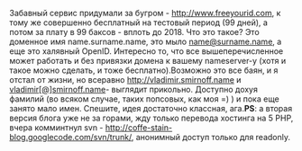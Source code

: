 Забавный сервис придумали за бугром - <a href="http://www.freeyourid.com/">http://www.freeyourid.com</a>, к тому же совершенно бесплатный на тестовый период (99 дней), а потом за плату в 99 баксов - вплоть до 2018. Что это такое? Это доменное имя name.surname.name, это мыло name@surname.name, а еще это халявный OpenID. Интересно то, что все вышеперечисленное может работать и без привязки домена к вашему nameserver-у (хотя и такое можно сделать, и тоже бесплатно).Возможно это все баян, и я отстал от жизни, но всеравно <a href="http://vladimir.smirnoff.name/">http://vladimir.smirnoff.name</a> и <a href="mailto:vladimir[gav]smirnoff.name">vladimir[@]smirnoff.name</a>- выглядит прикольно. Доступно дохуя фамилий (во всяком случае, таких попсовых, как моя =) ) и пока еще занято мало имен. Спешите, идея достаточно классная, ага.<strong>PS</strong>: а вторая версия блога уже не за горами, жду только перевода хостинга на 5 PHP, вчера комминтнул svn - <a href="http://coffe-stain-blog.googlecode.com/svn/trunk/">http://coffe-stain-blog.googlecode.com/svn/trunk/</a>, анонимный доступ только для readonly.